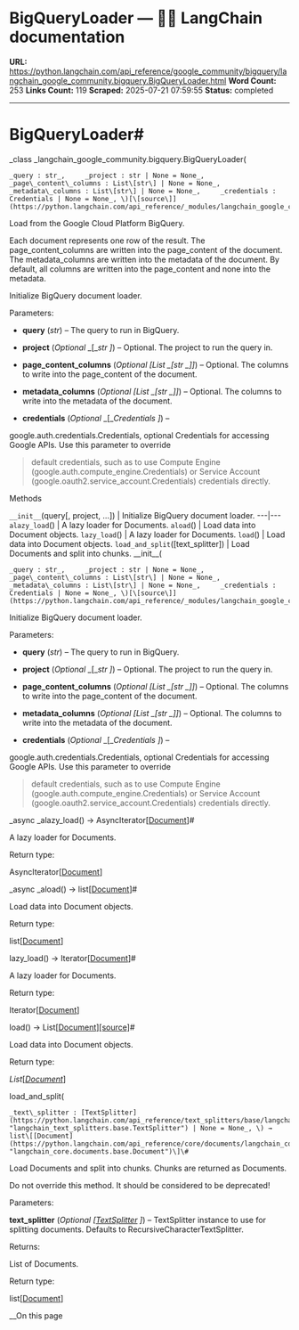 # BigQueryLoader — 🦜🔗 LangChain  documentation

**URL:** https://python.langchain.com/api_reference/google_community/bigquery/langchain_google_community.bigquery.BigQueryLoader.html
**Word Count:** 253
**Links Count:** 119
**Scraped:** 2025-07-21 07:59:55
**Status:** completed

---

# BigQueryLoader\#

_class _langchain\_google\_community.bigquery.BigQueryLoader\(

    _query : str_,     _project : str | None = None_,     _page\_content\_columns : List\[str\] | None = None_,     _metadata\_columns : List\[str\] | None = None_,     _credentials : Credentials | None = None_, \)[\[source\]](https://python.langchain.com/api_reference/_modules/langchain_google_community/bigquery.html#BigQueryLoader)\#     

Load from the Google Cloud Platform BigQuery.

Each document represents one row of the result. The page\_content\_columns are written into the page\_content of the document. The metadata\_columns are written into the metadata of the document. By default, all columns are written into the page\_content and none into the metadata.

Initialize BigQuery document loader.

Parameters:     

  * **query** \(_str_\) – The query to run in BigQuery.

  * **project** \(_Optional_ _\[__str_ _\]_\) – Optional. The project to run the query in.

  * **page\_content\_columns** \(_Optional_ _\[__List_ _\[__str_ _\]__\]_\) – Optional. The columns to write into the page\_content of the document.

  * **metadata\_columns** \(_Optional_ _\[__List_ _\[__str_ _\]__\]_\) – Optional. The columns to write into the metadata of the document.

  * **credentials** \(_Optional_ _\[__Credentials_ _\]_\) – 

google.auth.credentials.Credentials, optional Credentials for accessing Google APIs. Use this parameter to override

> default credentials, such as to use Compute Engine \(google.auth.compute\_engine.Credentials\) or Service Account \(google.oauth2.service\_account.Credentials\) credentials directly.

Methods

`__init__`\(query\[, project, ...\]\) | Initialize BigQuery document loader.   ---|---   `alazy_load`\(\) | A lazy loader for Documents.   `aload`\(\) | Load data into Document objects.   `lazy_load`\(\) | A lazy loader for Documents.   `load`\(\) | Load data into Document objects.   `load_and_split`\(\[text\_splitter\]\) | Load Documents and split into chunks.      \_\_init\_\_\(

    _query : str_,     _project : str | None = None_,     _page\_content\_columns : List\[str\] | None = None_,     _metadata\_columns : List\[str\] | None = None_,     _credentials : Credentials | None = None_, \)[\[source\]](https://python.langchain.com/api_reference/_modules/langchain_google_community/bigquery.html#BigQueryLoader.__init__)\#     

Initialize BigQuery document loader.

Parameters:     

  * **query** \(_str_\) – The query to run in BigQuery.

  * **project** \(_Optional_ _\[__str_ _\]_\) – Optional. The project to run the query in.

  * **page\_content\_columns** \(_Optional_ _\[__List_ _\[__str_ _\]__\]_\) – Optional. The columns to write into the page\_content of the document.

  * **metadata\_columns** \(_Optional_ _\[__List_ _\[__str_ _\]__\]_\) – Optional. The columns to write into the metadata of the document.

  * **credentials** \(_Optional_ _\[__Credentials_ _\]_\) – 

google.auth.credentials.Credentials, optional Credentials for accessing Google APIs. Use this parameter to override

> default credentials, such as to use Compute Engine \(google.auth.compute\_engine.Credentials\) or Service Account \(google.oauth2.service\_account.Credentials\) credentials directly.

_async _alazy\_load\(\) → AsyncIterator\[[Document](https://python.langchain.com/api_reference/core/documents/langchain_core.documents.base.Document.html#langchain_core.documents.base.Document "langchain_core.documents.base.Document")\]\#     

A lazy loader for Documents.

Return type:     

AsyncIterator\[[Document](https://python.langchain.com/api_reference/core/documents/langchain_core.documents.base.Document.html#langchain_core.documents.base.Document "langchain_core.documents.base.Document")\]

_async _aload\(\) → list\[[Document](https://python.langchain.com/api_reference/core/documents/langchain_core.documents.base.Document.html#langchain_core.documents.base.Document "langchain_core.documents.base.Document")\]\#     

Load data into Document objects.

Return type:     

list\[[Document](https://python.langchain.com/api_reference/core/documents/langchain_core.documents.base.Document.html#langchain_core.documents.base.Document "langchain_core.documents.base.Document")\]

lazy\_load\(\) → Iterator\[[Document](https://python.langchain.com/api_reference/core/documents/langchain_core.documents.base.Document.html#langchain_core.documents.base.Document "langchain_core.documents.base.Document")\]\#     

A lazy loader for Documents.

Return type:     

Iterator\[[Document](https://python.langchain.com/api_reference/core/documents/langchain_core.documents.base.Document.html#langchain_core.documents.base.Document "langchain_core.documents.base.Document")\]

load\(\) → List\[[Document](https://python.langchain.com/api_reference/core/documents/langchain_core.documents.base.Document.html#langchain_core.documents.base.Document "langchain_core.documents.base.Document")\][\[source\]](https://python.langchain.com/api_reference/_modules/langchain_google_community/bigquery.html#BigQueryLoader.load)\#     

Load data into Document objects.

Return type:     

_List_\[[_Document_](https://python.langchain.com/api_reference/core/documents/langchain_core.documents.base.Document.html#langchain_core.documents.base.Document "langchain_core.documents.base.Document")\]

load\_and\_split\(

    _text\_splitter : [TextSplitter](https://python.langchain.com/api_reference/text_splitters/base/langchain_text_splitters.base.TextSplitter.html#langchain_text_splitters.base.TextSplitter "langchain_text_splitters.base.TextSplitter") | None = None_, \) → list\[[Document](https://python.langchain.com/api_reference/core/documents/langchain_core.documents.base.Document.html#langchain_core.documents.base.Document "langchain_core.documents.base.Document")\]\#     

Load Documents and split into chunks. Chunks are returned as Documents.

Do not override this method. It should be considered to be deprecated\!

Parameters:     

**text\_splitter** \(_Optional_ _\[_[_TextSplitter_](https://python.langchain.com/api_reference/text_splitters/base/langchain_text_splitters.base.TextSplitter.html#langchain_text_splitters.base.TextSplitter "langchain_text_splitters.base.TextSplitter") _\]_\) – TextSplitter instance to use for splitting documents. Defaults to RecursiveCharacterTextSplitter.

Returns:     

List of Documents.

Return type:     

list\[[Document](https://python.langchain.com/api_reference/core/documents/langchain_core.documents.base.Document.html#langchain_core.documents.base.Document "langchain_core.documents.base.Document")\]

__On this page